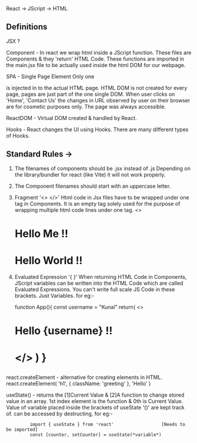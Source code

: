 React -> JScript -> HTML 


## Definitions
JSX ? 

Component - In react we wrap html inside a JScript function. These files are Components & they 'return' HTML Code.
            These functions are imported in the main.jsx file to be actually used inside the html DOM for our webpage.

SPA - Single Page Element
      Only one <div> is injected in to the actual HTML page.
      HTML DOM is not created for every page, pages are just part of the one single DOM.
      When user clicks on 'Home', 'Contact Us' the changes in URL observed by user on their browser are for cosmetic purposes only. 
      The page was always accessible.

ReactDOM - Virtual DOM created & handled by React.

Hooks - React changes the UI using Hooks. There are many different types of Hooks.


## Standard Rules ->
1) The filenames of components should be .jsx instead of .js
   Depending on the library/bundler for react (like Vite) it will not work properly.
2) The Component filenames should start with an uppercase letter.
3) Fragment '<> </>'
   Html code in Jsx files have to be wrapped under one tag in Components.
   It is an empty tag solely used for the purpose of wrapping multiple html code lines under one tag.
   <>
    <h1>Hello Me !!<h1>
    <div>Hello World !!</div>
   </>
4) Evaluated Expression '{ }'
   When returning HTML Code in Components, JScript variables can be written into the HTML Code which are called Evaluated Expressions.
   You can't write full scale JS Code in these brackets. Just Variables. for eg:-

   function App(){
      const username = "Kunal"
      return(
         <>
            <h1>Hello {username} !!<h1>
         </>
      )
   }

      

react.createElement - alternative for creating elements in HTML.
                      react.createElement(
                          'h1',
                          { className: 'greeting' },
                          'Hello'
                      )

useState() - returns the [1]Current Value & [2]A function to change stored value in an array. 1st index element is the function & 0th is Current Value.
             Value of variable placed inside the brackets of useState '()' are kept track of.
             can be accessed by destructing, for eg:-
             
             import { useState } from 'react'                  [Needs to be imported]
             const [counter, setCounter] = useState(*variable*)
